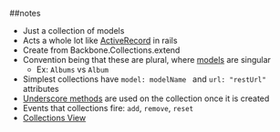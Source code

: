##notes

* Just a collection of models
* Acts a whole lot like [ActiveRecord][1] in rails
* Create from Backbone.Collections.extend
* Convention being that these are plural, where [models][2] are singular
	* Ex: `Albums` vs `Album`
* Simplest collections have `model: modelName ` and `url: "restUrl" ` attributes
* [Underscore methods][3] are used on the collection once it is created
* Events that collections fire: `add`, `remove`, `reset`
* [Collections View][4]

[1]: ActiveRecord
[2]: BackboneJs_models
[3]: http://underscorejs.org/#collections
[4]: BackboneJs_views
